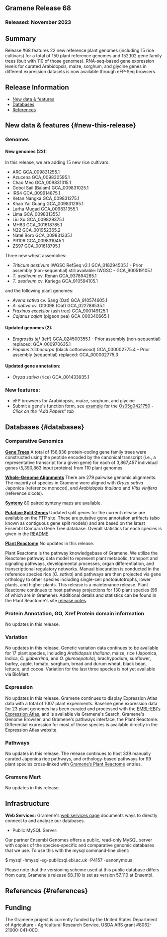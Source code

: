 ## Gramene Release 68
### Released: November 2023
## Summary

Release #68 features 22 new reference plant genomes (including 15 rice cultivars) for a total of 150 plant reference genomes and 152,102 gene family trees (buit with 110 of those genomes). RNA-seq-based gene expression levels for curated Arabidopsis, maize, sorghum, and glycine genes in different expression datasets is now available through eFP-Seq browsers.

## Release Information
- [New data & features](#new-this-release)
- [Databases](#databases)
- [References](#references)

## New data & features {#new-this-release}

### Genomes
#### New genomes (22):
In this release, we are adding 15 new rice cultivars:

- ARC GCA_009831255.1
- Azucena GCA_009830595.1
- Chao Meo GCA_009831315.1
- Gobol Sail (Balam) GCA_009831025.1
- IR64 GCA_009914875.1
- Ketan Nangka GCA_009831275.1
- Khao Yai Guang GCA_009831295.1
- Larha Mugad GCA_009831355.1
- Lima GCA_009831355.1
- Liu Xu GCA_009829375.1
- MH63 GCA_001618785.1
- N22 GCA_001952365.2
- Natel Boro GCA_009831335.1
- PR106 GCA_009831045.1
- ZS97 GCA_001618795.1

Three new wheat assemblies:

- _Triticum aestivum_ IWGSC RefSeq v2.1 GCA_018294505.1	- Prior assembly (non-sequential) still available: IWGSC - GCA_900519105.1
- _T. aestivum_ cv. Renan GCA_937894285.1
- _T. aestivum_ cv. Kariega GCA_910594105.1	

and the following plant genomes:

- _Avena sativa_ cv. Sang (Oat) GCA_910574605.1		
- _A. sativa_ cv. Ot3098 (Oat) GCA_022788535.1	
- _Fraxinus excelsior_ (ash tree) GCA_900149125.1	
- _Cajanus cajan_ (pigeon pea)	GCA_000340665.1	

#### Updated genomes (2):

- _Eragrostis tef_ (teff) GCA_024500355.1 - Prior assembly (non-sequential) replaced: GCA_000970635.1
- _Populus trichocarpa_ (black cottonwood) GCA_000002775.4 - Prior assembly (sequential) replaced: GCA_000002775.3

  
#### Updated gene annotation:

- _Oryza sativa_ (rice) GCA_001433935.1 

### New features:

- eFP browsers for Arabidopsis, maize, sorghum, and glycine
- Submit a gene's function form, see [example](https://docs.google.com/forms/d/e/1FAIpQLSey-xPyTysdd9c2phXT6kcbjEDeCppG4dLG7LjZCeLpx_KGog/viewform) for the [Os05g0421750](https://dev.gramene.org/main/v68/?filters={%22status%22:%22init%22,%22operation%22:%22AND%22,%22negate%22:false,%22marked%22:false,%22leftIdx%22:0,%22rightIdx%22:3,%22children%22:[{%22fq_field%22:%22id%22,%22fq_value%22:%22Os05g0421750%22,%22name%22:%22Os05g0421750%22,%22category%22:%22Genes%22,%22leftIdx%22:1,%22rightIdx%22:2,%22negate%22:false,%22showMenu%22:false,%22marked%22:true}],%22showMarked%22:true,%22showMenu%22:false,%22moveCopyMode%22:%22%22,%22searchOffset%22:0,%22rows%22:20}&genomes=) - _Click on the "Add Papers" tab_


## Databases {#databases}
### Comparative Genomics

[**Gene Trees**](https://ensembl.gramene.org/info/genome/compara/prot_tree_stats.html)
A total of 156,836 protein-coding gene family trees were constructed using the peptide encoded by
the canonical transcript (i.e., a representative transcript for a given gene) for each
of 3,867,457 individual genes (5,390,863 input proteins) from 110 plant genomes.

[**Whole-Genome Alignments**](https://ensembl.gramene.org/info/genome/compara/compara_analyses.html)
There are 279 pairwise genomic alignments. The majority of species in Gramene were aligned with _Oryza sativa_ Japonica (reference monocot), and _Arabidopsis thaliana_ and _Vitis vinifera_ (reference dicots).

[**Synteny**](https://ensembl.gramene.org/info/genome/compara/compara_analyses.html)
80 paired synteny maps are available. 

[**Putative Split Genes**](http://ftp.gramene.org/CURRENT_RELEASE/splitgenes/)
Updated split genes for the current release are available on the FTP site. These are putative gene annotation artifacts (also known as contiguous gene split models) and are based on the latest Ensembl Compara Gene Tree database. Overall statistics for each species is given in the [README](https://ftp.gramene.org/CURRENT_RELEASE/split_genes/1_ReadMe_SplitGenesBySpecies.txt).

[**Plant Reactome**](https://plantreactome.gramene.org)
No updates in this release.

Plant Reactome is the pathway knowledgebase of Gramene. We utilize the Reactome pathway data model to represent plant metabolic, transport and signaling pathways, developmental processes, organ differentiation, and transcriptional regulatory networks. Manual biocuration is conducted in the reference species rice (_O. sativa_) and pathways are then projected via gene orthology to other species including single-cell photoautotrophs, lower plants, and higher plants. This release is a maintenance release. Plant Reactome continues to host pathway projections for 130 plant species (99 of which are in Gramene). Additional details and statistics can be found in the Plant Reactome's site [release notes](https://plantreactome.gramene.org/index.php?option=com_content&view=article&id=111&Itemid=360&lang=en).

### Protein Annotation, GO, Xref Protein domain information 

No updates in this release.

### Variation

No updates in this release. Genetic variation data continues to be available for 17 plant species, including _Arabidopsis thaliana_, maize,  rice (Japonica, Indica, _O. glaberrima_, and _O. glumaepatula_), brachypodium, sunflower, barley, apple, tomato, sorghum, bread and durum wheat, black bean, lettuce, and cocoa. Variation for the last three species is not yet available via BioMart.

### Expression

No updates in this release. Gramene continues to display Expression Atlas data with a total of 1007 plant experiments. Baseline gene expression data for 23 plant genomes has been curated and processed with the [EMBL-EBI's Expression Atlas](https://www.ebi.ac.uk/gxa/plant/experiments), and is available via Gramene's Search, Gramene's Genome Browser, and Gramene's pathways interface, the Plant Reactome. Differential expression for most of those species is available directly in the Expression Atlas website. 

### Pathways

No updates in this release. The release continues to host 339 manually curated Japonica rice pathways, and orthology-based pathways for 99 plant species cross-linked with [Gramene’s Plant Reactome](https://plantreactome.gramene.org/) entries.

### Gramene Mart

No updates in this release.

## Infrastructure

**Web Services:** Gramene's [web services page](https://gramene.org/web-services) documents ways to directly connect to and analyze our databases.

- Public MySQL Server: 

Our partner Ensembl Genomes offers a public, read-only MySQL server with copies of the species-specific and comparative genomic databases that we use. To use this with the mysql command-line client:

  $ mysql -hmysql-eg-publicsql.ebi.ac.uk -P4157 -uanonymous

Please note that the versioning scheme used at this public database differs from ours; Gramene's release 68_110 is set as version 57_110 at Ensembl.


## References {#references}


## Funding

The Gramene project is currently funded by the United States Department of Agriculture - Agricultural Research Service, USDA ARS grant #8062-21000-041-00D. 

